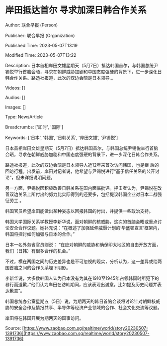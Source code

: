 # 岸田抵达首尔 寻求加深日韩合作关系

Author: 联合早报 (Person)

Publisher: 联合早报 (Organization)

Published Time: 2023-05-07T13:19

Modified Time: 2023-05-07T13:22

Description: 日本首相岸田文雄星期天（5月7日）抵达韩国首尔，与韩国总统尹锡悦举行首脑会晤，寻求在朝鲜威胁加剧和中国态度强硬的背景下，进一步深化日韩合作关系。路透社报道，此次的双边会晤是日本领导...

Videos: []

Audios: []

Images: []

Type: NewsArticle

Breadcrumbs: ['即时', '国际']

Keywords: ['日本', '韩国', '日韩关系', '岸田文雄', '尹锡悦']

<!--METADATA-->

日本首相岸田文雄星期天（5月7日）抵达韩国首尔，与韩国总统尹锡悦举行首脑会晤，寻求在朝鲜威胁加剧和中国态度强硬的背景下，进一步深化日韩合作关系。

路透社报道，此次的双边会晤是日本领导人近12年来首次访问韩国，也是继 [](https://www.zaobao.com/news/world/story20230317-1373307)后的回访行程。出发前，岸田对记者说，他希望与尹锡悦进行“基于信任关系的公开讨论”，但未详细说明问题。

另一方面，尹锡悦因积极改善日韩关系在国内面临批评。抨击者认为，尹锡悦在改善双边关系上所付出的努力比实际得到的还要多，包括提议韩国企业对日本二战强征劳工 [](https://www.zaobao.com/news/world/story20230307-1369947) 。

韩国官员希望岸田能做出某种姿态以回报韩国的付出，并提供一些政治支持。

韩国大学国际关系学教授李新华说，面对朝鲜的核威胁，这次的首脑会晤或重点讨论安全合作议题。她补充说：”在概述了加强延伸威慑计划的‘华盛顿宣言’框架内，韩国将探讨如何加强与日本的合作。”

日本一名外务省官员则说： “在应对朝鲜的威胁和确保印太地区的自由开放方面，我们（日韩）有很多合作的机会。”

不过，横在两国之间的历史差异也是不可忽视的现实，分析认为，这一差异或给两国首脑之间的合作关系埋下阴影。

李新华说，大多数韩国人认为日本没有为其在1910至1945年占领韩国时所犯下的暴行而道歉，”他们认为岸田在访韩期间，应该表现出诚意，比如提及历史问题并表达歉意”。

韩国总统办公室星期五（5日）说，为期两天的韩日首脑会谈将讨论针对朝鲜核威胁的安全合作及情报共享、半导体等经济产业领域的合作、社会文化交流等议题。

岸田将在韩国开展为期两天的国事访问。

Source: [https://www.zaobao.com.sg/realtime/world/story20230507-1391736](https://www.zaobao.com.sg/realtime/world/story20230507-1391736)